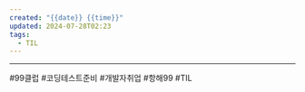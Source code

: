 ```yaml
---
created: "{{date}} {{time}}"
updated: 2024-07-28T02:23
tags:
  - TIL
---
```




---
#99클럽 #코딩테스트준비 #개발자취업 #항해99 #TIL 